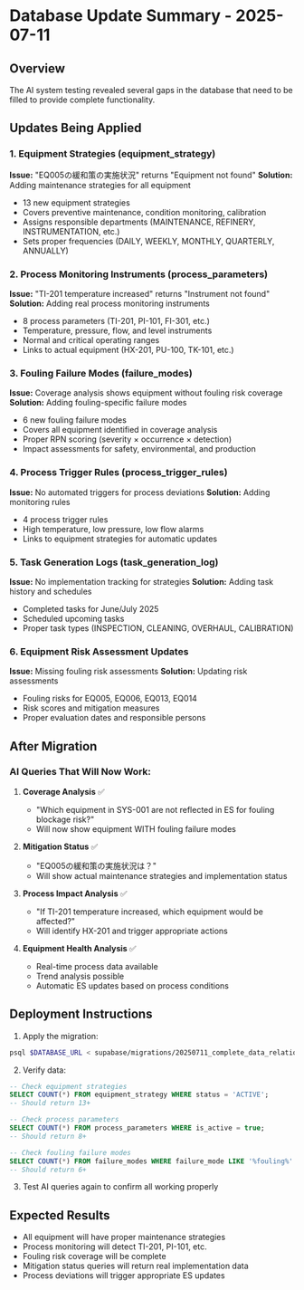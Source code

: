 # Database Update Summary - 2025-07-11

## Overview
The AI system testing revealed several gaps in the database that need to be filled to provide complete functionality.

## Updates Being Applied

### 1. Equipment Strategies (equipment_strategy)
**Issue:** "EQ005の緩和策の実施状況" returns "Equipment not found"
**Solution:** Adding maintenance strategies for all equipment
- 13 new equipment strategies
- Covers preventive maintenance, condition monitoring, calibration
- Assigns responsible departments (MAINTENANCE, REFINERY, INSTRUMENTATION, etc.)
- Sets proper frequencies (DAILY, WEEKLY, MONTHLY, QUARTERLY, ANNUALLY)

### 2. Process Monitoring Instruments (process_parameters)
**Issue:** "TI-201 temperature increased" returns "Instrument not found"
**Solution:** Adding real process monitoring instruments
- 8 process parameters (TI-201, PI-101, FI-301, etc.)
- Temperature, pressure, flow, and level instruments
- Normal and critical operating ranges
- Links to actual equipment (HX-201, PU-100, TK-101, etc.)

### 3. Fouling Failure Modes (failure_modes)
**Issue:** Coverage analysis shows equipment without fouling risk coverage
**Solution:** Adding fouling-specific failure modes
- 6 new fouling failure modes
- Covers all equipment identified in coverage analysis
- Proper RPN scoring (severity × occurrence × detection)
- Impact assessments for safety, environmental, and production

### 4. Process Trigger Rules (process_trigger_rules)
**Issue:** No automated triggers for process deviations
**Solution:** Adding monitoring rules
- 4 process trigger rules
- High temperature, low pressure, low flow alarms
- Links to equipment strategies for automatic updates

### 5. Task Generation Logs (task_generation_log)
**Issue:** No implementation tracking for strategies
**Solution:** Adding task history and schedules
- Completed tasks for June/July 2025
- Scheduled upcoming tasks
- Proper task types (INSPECTION, CLEANING, OVERHAUL, CALIBRATION)

### 6. Equipment Risk Assessment Updates
**Issue:** Missing fouling risk assessments
**Solution:** Updating risk assessments
- Fouling risks for EQ005, EQ006, EQ013, EQ014
- Risk scores and mitigation measures
- Proper evaluation dates and responsible persons

## After Migration

### AI Queries That Will Now Work:

1. **Coverage Analysis** ✅
   - "Which equipment in SYS-001 are not reflected in ES for fouling blockage risk?"
   - Will now show equipment WITH fouling failure modes

2. **Mitigation Status** ✅
   - "EQ005の緩和策の実施状況は？"
   - Will show actual maintenance strategies and implementation status

3. **Process Impact Analysis** ✅
   - "If TI-201 temperature increased, which equipment would be affected?"
   - Will identify HX-201 and trigger appropriate actions

4. **Equipment Health Analysis** ✅
   - Real-time process data available
   - Trend analysis possible
   - Automatic ES updates based on process conditions

## Deployment Instructions

1. Apply the migration:
```bash
psql $DATABASE_URL < supabase/migrations/20250711_complete_data_relationships.sql
```

2. Verify data:
```sql
-- Check equipment strategies
SELECT COUNT(*) FROM equipment_strategy WHERE status = 'ACTIVE';
-- Should return 13+

-- Check process parameters
SELECT COUNT(*) FROM process_parameters WHERE is_active = true;
-- Should return 8+

-- Check fouling failure modes
SELECT COUNT(*) FROM failure_modes WHERE failure_mode LIKE '%fouling%' OR failure_mode LIKE '%汚れ%';
-- Should return 6+
```

3. Test AI queries again to confirm all working properly

## Expected Results

- All equipment will have proper maintenance strategies
- Process monitoring will detect TI-201, PI-101, etc.
- Fouling risk coverage will be complete
- Mitigation status queries will return real implementation data
- Process deviations will trigger appropriate ES updates